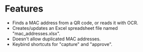 # Features
* Finds a MAC address from a QR code, or reads it with OCR.
* Creates/updates an Excel spreadsheet file named "mac_addresses.xlsx".
* Doesn't allow duplicated MAC addresses.
* Keybind shortcuts for "capture" and "approve".
